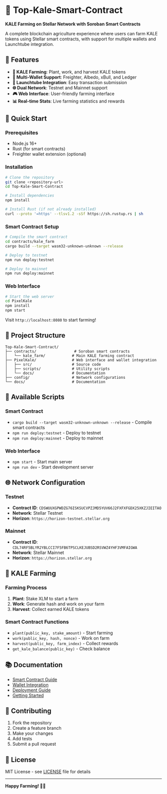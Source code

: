 # 🥬 Top-Kale-Smart-Contract

**KALE Farming on Stellar Network with Soroban Smart Contracts**

A complete blockchain agriculture experience where users can farm KALE tokens using Stellar smart contracts, with support for multiple wallets and Launchtube integration.

## 🌟 Features

- **🌱 KALE Farming**: Plant, work, and harvest KALE tokens
- **🔑 Multi-Wallet Support**: Freighter, Albedo, xBull, and Ledger
- **🚀 Launchtube Integration**: Easy transaction submission
- **🌐 Dual Network**: Testnet and Mainnet support
- **🎮 Web Interface**: User-friendly farming interface
- **📊 Real-time Stats**: Live farming statistics and rewards

## 🚀 Quick Start

### Prerequisites

- Node.js 16+ 
- Rust (for smart contracts)
- Freighter wallet extension (optional)

### Installation

```bash
# Clone the repository
git clone <repository-url>
cd Top-Kale-Smart-Contract

# Install dependencies
npm install

# Install Rust (if not already installed)
curl --proto '=https' --tlsv1.2 -sSf https://sh.rustup.rs | sh
```

### Smart Contract Setup

```bash
# Compile the smart contract
cd contracts/kale_farm
cargo build --target wasm32-unknown-unknown --release

# Deploy to testnet
npm run deploy:testnet

# Deploy to mainnet
npm run deploy:mainnet
```

### Web Interface

```bash
# Start the web server
cd PixelKale
npm install
npm start
```

Visit `http://localhost:8080` to start farming!

## 📁 Project Structure

```
Top-Kale-Smart-Contract/
├── contracts/                 # Soroban smart contracts
│   └── kale_farm/            # Main KALE farming contract
├── PixelKale/                # Web interface and wallet integration
│   ├── src/                  # Source code
│   ├── scripts/              # Utility scripts
│   └── docs/                 # Documentation
├── config/                   # Network configurations
└── docs/                     # Documentation
```

## 🔧 Available Scripts

### Smart Contract
- `cargo build --target wasm32-unknown-unknown --release` - Compile smart contracts
- `npm run deploy:testnet` - Deploy to testnet
- `npm run deploy:mainnet` - Deploy to mainnet

### Web Interface
- `npm start` - Start main server
- `npm run dev` - Start development server

## 🌐 Network Configuration

### Testnet
- **Contract ID**: `CDSWUUXGPWDZG76ISKSUCVPZJMD5YUV66J2FXFXFGDX25XKZJIEITAO`
- **Network**: Stellar Testnet
- **Horizon**: `https://horizon-testnet.stellar.org`

### Mainnet
- **Contract ID**: `CDL74RF5BLYR2YBLCCI7F5FB6TPSCLKEJUBSD2RSVWZ4YHF3VMFAIGWA`
- **Network**: Stellar Mainnet
- **Horizon**: `https://horizon.stellar.org`

## 🌱 KALE Farming

### Farming Process

1. **Plant**: Stake XLM to start a farm
2. **Work**: Generate hash and work on your farm
3. **Harvest**: Collect earned KALE tokens

### Smart Contract Functions

- `plant(public_key, stake_amount)` - Start farming
- `work(public_key, hash, nonce)` - Work on farm
- `harvest(public_key, farm_index)` - Collect rewards
- `get_kale_balance(public_key)` - Check balance

## 📚 Documentation

- [Smart Contract Guide](docs/SMART-CONTRACT.md)
- [Wallet Integration](docs/WALLET-INTEGRATION.md)
- [Deployment Guide](docs/DEPLOYMENT.md)
- [Getting Started](docs/GETTING-STARTED.md)

## 🤝 Contributing

1. Fork the repository
2. Create a feature branch
3. Make your changes
4. Add tests
5. Submit a pull request

## 📄 License

MIT License - see [LICENSE](LICENSE) file for details

---

**Happy Farming! 🌱🥬**